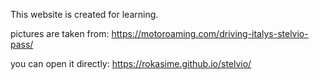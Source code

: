 This website is created for learning.

pictures are taken from: https://motoroaming.com/driving-italys-stelvio-pass/

you can open it directly:
https://rokasime.github.io/stelvio/
